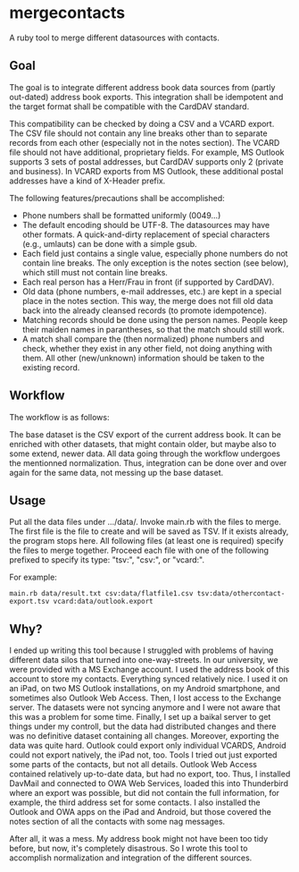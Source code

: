 # mergecontacts
A ruby tool to merge different datasources with contacts.

## Goal
The goal is to integrate different address book data sources from (partly out-dated) address book exports.
This integration shall be idempotent and the target format shall be compatible with the CardDAV standard.

This compatibility can be checked by doing a CSV and a VCARD export. The CSV file should not contain any line breaks other than to separate records from each other (especially not in the notes section). The VCARD file should not have additional, proprietary fields. For example, MS Outlook supports 3 sets of postal addresses, but CardDAV supports only 2 (private and business). In VCARD exports from MS Outlook, these additional postal addresses have a kind of X-Header prefix.

The following features/precautions shall be accomplished:
- Phone numbers shall be formatted uniformly (0049…)
- The default encoding should be UTF-8. The datasources may have other formats. A quick-and-dirty replacement of special characters (e.g., umlauts) can be done with a simple gsub.
- Each field just contains a single value, especially phone numbers do not contain line breaks. The only exception is the notes section (see below), which still must not contain line breaks.
- Each real person has a Herr/Frau in front (if supported by CardDAV).
- Old data (phone numbers, e-mail addresses, etc.) are kept in a special place in the notes section. This way, the merge does not fill old data back into the already cleansed records (to promote idempotence).
- Matching records should be done using the person names. People keep their maiden names in parantheses, so that the match should still work.
- A match shall compare the (then normalized) phone numbers and check, whether they exist in any other field, not doing anything with them. All other (new/unknown) information should be taken to the existing record.

## Workflow
The workflow is as follows:

The base dataset is the CSV export of the current address book. It can be enriched with other datasets, that might contain older, but maybe also to some extend, newer data. All data going through the workflow undergoes the mentionned normalization. Thus, integration can be done over and over again for the same data, not messing up the base dataset.

## Usage
Put all the data files under …/data/. Invoke main.rb with the files to merge. The first file is the file to create and will be saved as TSV. If it exists already, the program stops here. All following files (at least one is required) specify the files to merge together. Proceed each file with one of the following prefixed to specify its type: "tsv:", "csv:", or "vcard:".

For example:

    main.rb data/result.txt csv:data/flatfile1.csv tsv:data/othercontact-export.tsv vcard:data/outlook.export


## Why?
I ended up writing this tool because I struggled with problems of having different data silos that turned into one-way-streets.
In our university, we were provided with a MS Exchange account. I used the address book of this account to store my contacts. Everything synced relatively nice. I used it on an iPad, on two MS Outlook installations, on my Android smartphone, and sometimes also Outlook Web Access. Then, I lost access to the Exchange server. The datasets were not syncing anymore and I were not aware that this was a problem for some time. Finally, I set up a baikal server to get things under my controll, but the data had distributed changes and there was no definitive dataset containing all changes. Moreover, exporting the data was quite hard. Outlook could export only individual VCARDS, Android could not export natively, the iPad not, too. Tools I tried out just exported some parts of the contacts, but not all details. Outlook Web Access contained relatively up-to-date data, but had no export, too. Thus, I installed DavMail and connected to OWA Web Services, loaded this into Thunderbird where an export was possible, but did not contain the full information, for example, the third address set for some contacts. I also installed the Outlook and OWA apps on the iPad and Android, but those covered the notes section of all the contacts with some nag messages.

After all, it was a mess. My address book might not have been too tidy before, but now, it's completely disastrous. So I wrote this tool to accomplish normalization and integration of the different sources.
